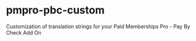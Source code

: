 # pmpro-pbc-custom
Customization of translation strings for your Paid Memberships Pro - Pay By Check Add On
